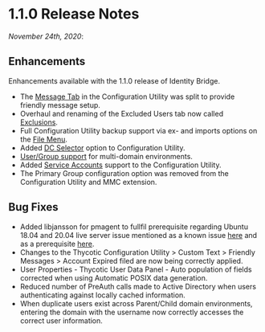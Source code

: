 [title]: # (1.1.0 Release)
[tags]: # (read me)
[priority]: # (30998)
# 1.1.0 Release Notes

_November 24th, 2020_:

## Enhancements

Enhancements available with the 1.1.0 release of Identity Bridge.

* The [Message Tab](../cfg-util/custom-msg/index.md) in the Configuration Utility was split to provide friendly message setup.
* Overhaul and renaming of the Excluded Users tab now called [Exclusions](../cfg-util/excl-users/index.md).
* Full Configuration Utility backup support via ex- and imports options on the [File Menu](../cfg-util/file-menu/index.md).
* Added [DC Selector](../cfg-util/dc-selector.md) option to Configuration Utility.
* [User/Group support](../cfg-util/general/index.md) for multi-domain environments.
* Added [Service Accounts](../cfg-util/service-accts/index.md) support to the Configuration Utility. 
* The Primary Group configuration option was removed from the Configuration Utility and MMC extension.

## Bug Fixes

* Added libjansson for pmagent to fullfil prerequisite regarding Ubuntu 18.04 and 20.04 live server issue mentioned as a known issue [here](rn-1.0.1.md#known_issues) and as a prerequisite [here](../install/inst-agent/inst-agent-ubuntu.md#prerequisites).
* Changes to the Thycotic Configuration Utility > Custom Text > Friendly Messages > Account Expired filed are now being correctly applied.
* User Properties - Thycotic User Data Panel - Auto population of fields corrected when using Automatic POSIX data generation.
* Reduced number of PreAuth calls made to Active Directory when users authenticating against locally cached information.
* When duplicate users exist across Parent/Child domain environments, entering the domain with the username now correctly accesses the correct user information.
